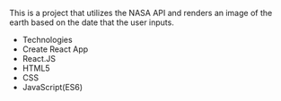
This is a project that utilizes the NASA API and renders an image of the earth based on the date that the user inputs.

- Technologies
- Create React App
- React.JS
- HTML5
- CSS
- JavaScript(ES6)
